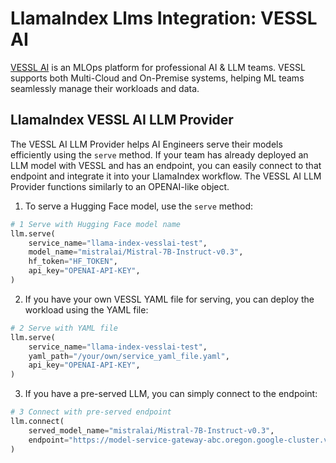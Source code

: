 # LlamaIndex Llms Integration: VESSL AI

[VESSL AI](https://vessl.ai/) is an MLOps platform for professional AI & LLM teams. VESSL supports both Multi-Cloud and On-Premise systems, helping ML teams seamlessly manage their workloads and data.

## LlamaIndex VESSL AI LLM Provider

The VESSL AI LLM Provider helps AI Engineers serve their models efficiently using the `serve` method. If your team has already deployed an LLM model with VESSL and has an endpoint, you can easily connect to that endpoint and integrate it into your LlamaIndex workflow. The VESSL AI LLM Provider functions similarly to an OPENAI-like object.

1. To serve a Hugging Face model, use the `serve` method:

```python
# 1 Serve with Hugging Face model name
llm.serve(
    service_name="llama-index-vesslai-test",
    model_name="mistralai/Mistral-7B-Instruct-v0.3",
    hf_token="HF_TOKEN",
    api_key="OPENAI-API-KEY",
)
```

2. If you have your own VESSL YAML file for serving, you can deploy the workload using the YAML file:

```python
# 2 Serve with YAML file
llm.serve(
    service_name="llama-index-vesslai-test",
    yaml_path="/your/own/service_yaml_file.yaml",
    api_key="OPENAI-API-KEY",
)
```

3. If you have a pre-served LLM, you can simply connect to the endpoint:

```python
# 3 Connect with pre-served endpoint
llm.connect(
    served_model_name="mistralai/Mistral-7B-Instruct-v0.3",
    endpoint="https://model-service-gateway-abc.oregon.google-cluster.vessl.ai/v1",
)
```
